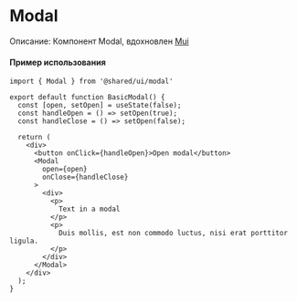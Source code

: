 # Modal

Описание: Компонент Modal, вдохновлен [Mui](https://mui.com/material-ui/react-modal/)

#### Пример использования
```tsx
import { Modal } from '@shared/ui/modal'

export default function BasicModal() {
  const [open, setOpen] = useState(false);
  const handleOpen = () => setOpen(true);
  const handleClose = () => setOpen(false);

  return (
    <div>
      <button onClick={handleOpen}>Open modal</button>
      <Modal
        open={open}
        onClose={handleClose}
      >
        <div>
          <p>
            Text in a modal
          </p>
          <p>
            Duis mollis, est non commodo luctus, nisi erat porttitor ligula.
          </p>
        </div>
      </Modal>
    </div>
  );
}
```
